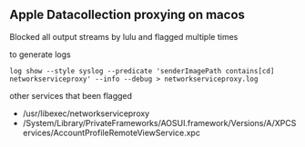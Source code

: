 ##  Apple Datacollection proxying on macos 
Blocked all output streams by lulu and flagged multiple times 

to generate logs 
```
log show --style syslog --predicate 'senderImagePath contains[cd] networkserviceproxy' --info --debug > networkserviceproxy.log
```

other services that been flagged 
*  /usr/libexec/networkserviceproxy
* /System/Library/PrivateFrameworks/AOSUI.framework/Versions/A/XPCServices/AccountProfileRemoteViewService.xpc


